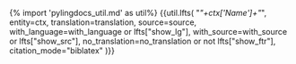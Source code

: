 {% import 'pylingdocs_util.md' as util%}
{{util.lfts(
    "_"+ctx['Name']+"_",
    entity=ctx,
    translation=translation,
    source=source,
    with_language=with_language or lfts["show_lg"],
    with_source=with_source or lfts["show_src"],
    no_translation=no_translation or not lfts["show_ftr"],
    citation_mode="biblatex"
)}}